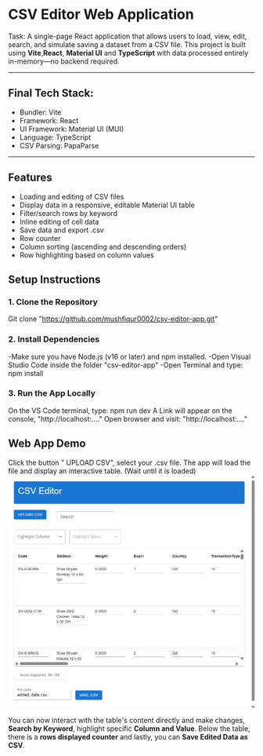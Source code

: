 # CSV Editor Web Application
Task:
A single-page React application that allows users to load, view, edit, search, and simulate saving a dataset from a CSV file. This project is built using **Vite**,**React**, **Material UI** and **TypeScript**  with data processed entirely in-memory—no backend required.

---------------------------------------------------------------------

## Final Tech Stack:
- Bundler:    	  Vite	
- Framework:  	  React	
- UI Framework:   Material UI (MUI)
- Language:       TypeScript
- CSV Parsing:    PapaParse       

---------------------------------------------------------------------

## Features
- Loading and editing of CSV files
- Display data in a responsive, editable Material UI table
- Filter/search rows by keyword
- Inline editing of cell data
- Save data and export .csv
- Row counter
- Column sorting (ascending and descending orders)
- Row highlighting based on column values

## Setup Instructions
### 1. Clone the Repository
Git clone "https://github.com/mushfiqur0002/csv-editor-app.git"

### 2. Install Dependencies
-Make sure you have Node.js (v16 or later) and npm installed.
-Open Visual Studio Code inside the folder "csv-editor-app"
-Open Terminal and type: npm install

### 3. Run the App Locally
On the VS Code terminal, type: npm run dev
A Link will appear on the console, "http://localhost:...."
Open browser and visit: "http://localhost:...."


## Web App Demo
Click the button " UPLOAD CSV", select your .csv file. The app will load the file 
and display an interactive table. (Wait until it is loaded)
![alt text](image.png)

You can now interact with the table's content directly and make changes, **Search by Keyword**, highlight specific **Column and Value**. 
Below the table, there is a **rows displayed counter** and lastly, you can **Save Edited Data as CSV**.



